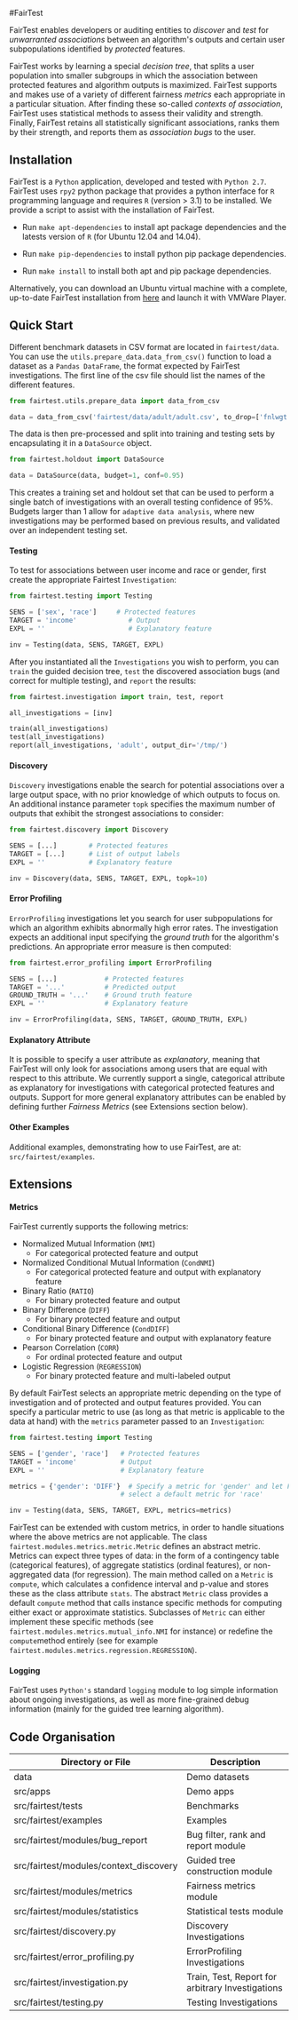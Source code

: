 #FairTest

FairTest enables developers or auditing entities to *discover* and *test* for
*unwarranted associations* between an algorithm's outputs and certain user
subpopulations identified by *protected* features.

FairTest works by learning a special *decision tree*, that splits a user
population into smaller subgroups in which the association between protected
features and algorithm outputs is maximized. FairTest supports and makes use
of a variety of different fairness *metrics* each appropriate in a particular
situation. After finding these so-called *contexts of association*, FairTest
uses statistical methods to assess their validity and strength. Finally,
FairTest retains all statistically significant associations, ranks them by
their strength, and reports them as *association bugs* to the user.

Installation
------------

FairTest is a `Python` application, developed and tested with `Python 2.7`.
FairTest uses `rpy2` python package that provides a python interface
for `R` programming language and requires `R` (version > 3.1) to be
installed. We provide a script to assist with the installation of FairTest.


* Run `make apt-dependencies` to install apt package dependencies and
  the latests version of `R` (for Ubuntu 12.04 and 14.04).

* Run `make pip-dependencies` to install python pip package dependencies.


* Run `make install` to install both apt and pip package dependencies.


Alternatively, you can download an Ubuntu virtual machine with a complete,
up-to-date FairTest installation from
<a href="http://www.cs.columbia.edu/~vatlidak/UbuntuVM.tar.gz" title="FairTest VM">here</a>
and launch it with VMWare Player.

Quick Start
-----------

Different benchmark datasets in CSV format are located in `fairtest/data`. You
can use the `utils.prepare_data.data_from_csv()` function to load a dataset as
a `Pandas DataFrame`, the format expected by FairTest investigations. The first
line of the csv file should list the names of the different features.

```python
from fairtest.utils.prepare_data import data_from_csv

data = data_from_csv('fairtest/data/adult/adult.csv', to_drop=['fnlwgt'])
```

The data is then pre-processed and split into training and testing sets by
encapsulating it in a `DataSource` object.

```python
from fairtest.holdout import DataSource

data = DataSource(data, budget=1, conf=0.95)
```

This creates a training set and holdout set that can be used to perform a single
batch of investigations with an overall testing confidence of 95%. Budgets
larger than 1 allow for `adaptive data analysis`, where new
investigations may be performed based on previous results, and validated over
an independent testing set.

#### Testing
To test for associations between user income and race or gender, first create
the appropriate Fairtest `Investigation`:

```python
from fairtest.testing import Testing

SENS = ['sex', 'race']     # Protected features
TARGET = 'income'             # Output
EXPL = ''                     # Explanatory feature

inv = Testing(data, SENS, TARGET, EXPL)
```

After you instantiated all the `Investigations` you wish to perform, you can
`train` the guided decision tree, `test` the discovered association bugs (and
correct for multiple testing), and `report` the results:

```python
from fairtest.investigation import train, test, report

all_investigations = [inv]

train(all_investigations)
test(all_investigations)
report(all_investigations, 'adult', output_dir='/tmp/')
```

#### Discovery
`Discovery` investigations enable the search for potential associations over
a large output space, with no prior knowledge of which outputs to focus on.
An additional instance parameter `topk` specifies the maximum number of
outputs that exhibit the strongest associations to consider:

```python
from fairtest.discovery import Discovery

SENS = [...]        # Protected features
TARGET = [...]      # List of output labels
EXPL = ''           # Explanatory feature

inv = Discovery(data, SENS, TARGET, EXPL, topk=10)
```

#### Error Profiling
`ErrorProfiling` investigations let you search for user subpopulations for which
an algorithm exhibits abnormally high error rates. The investigation expects
an additional input specifying the *ground truth* for the algorithm's
predictions. An appropriate error measure is then computed:

```python
from fairtest.error_profiling import ErrorProfiling

SENS = [...]            # Protected features
TARGET = '...'          # Predicted output
GROUND_TRUTH = '...'    # Ground truth feature
EXPL = ''               # Explanatory feature

inv = ErrorProfiling(data, SENS, TARGET, GROUND_TRUTH, EXPL)
```

#### Explanatory Attribute
It is possible to specify a user attribute as *explanatory*, meaning that
FairTest will only look for associations among users that are equal with
respect to this attribute. We currently support a single, categorical attribute
as explanatory for investigations with categorical protected features and
outputs. Support for more general explanatory attributes can be enabled by
defining further *Fairness Metrics* (see Extensions section below).

#### Other Examples
Additional examples, demonstrating how to use FairTest, are at:
`src/fairtest/examples`.


Extensions
----------

#### Metrics
FairTest currently supports the following metrics:

* Normalized Mutual Information (`NMI`)
    - For categorical protected feature and output
* Normalized Conditional Mutual Information (`CondNMI`)
    - For categorical protected feature and output with explanatory feature
* Binary Ratio (`RATIO`)
    - For binary protected feature and output
* Binary Difference (`DIFF`)
    - For binary protected feature and output
* Conditional Binary Difference (`CondDIFF`)
    - For binary protected feature and output with explanatory feature
* Pearson Correlation (`CORR`)
    - For ordinal protected feature and output
* Logistic Regression (`REGRESSION`)
    - For binary protected feature and multi-labeled output

By default FairTest selects an appropriate metric depending on the type of
investigation and of protected and output features provided. You can specify
a particular metric to use (as long as that metric is applicable to the data at
hand) with the `metrics` parameter passed to an `Investigation`:

```python
from fairtest.testing import Testing

SENS = ['gender', 'race']   # Protected features
TARGET = 'income'           # Output
EXPL = ''                   # Explanatory feature

metrics = {'gender': 'DIFF'}  # Specify a metric for 'gender' and let FairTest
                            # select a default metric for 'race'

inv = Testing(data, SENS, TARGET, EXPL, metrics=metrics)
```

FairTest can be extended with custom metrics, in order to handle situations
where the above metrics are not applicable. The class
`fairtest.modules.metrics.metric.Metric` defines an abstract metric. Metrics can
expect three types of data: in the form of a contingency table (categorical
features), of aggregate statistics (ordinal features), or non-aggregated data
(for regression). The main method called on a `Metric` is `compute`, which
calculates a confidence interval and p-value and stores these as the class
attribute `stats`. The abstract `Metric` class provides a default `compute`
method that calls instance specific methods for computing either exact or
approximate statistics. Subclasses of `Metric` can either implement these
specific methods (see `fairtest.modules.metrics.mutual_info.NMI` for instance)
or redefine the `compute`method entirely (see for example
`fairtest.modules.metrics.regression.REGRESSION`).


#### Logging
FairTest uses `Python's` standard `logging` module to log simple information
about ongoing investigations, as well as more fine-grained debug information
(mainly for the guided tree learning algorithm).


Code Organisation
-----------------

Directory or File                       | Description
--------------------------------------- | ------------------------------------
data                                    |  Demo datasets
src/apps                                |  Demo apps
src/fairtest/tests                      |  Benchmarks
src/fairtest/examples                   |  Examples
src/fairtest/modules/bug_report         |  Bug filter, rank and report module
src/fairtest/modules/context_discovery  |  Guided tree construction module
src/fairtest/modules/metrics            |  Fairness metrics module
src/fairtest/modules/statistics         |  Statistical tests module
src/fairtest/discovery.py               |  Discovery Investigations
src/fairtest/error_profiling.py         |  ErrorProfiling Investigations
src/fairtest/investigation.py           |  Train, Test, Report for arbitrary Investigations
src/fairtest/testing.py                 |  Testing Investigations
